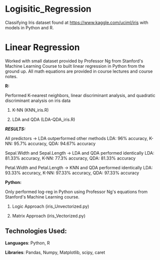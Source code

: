 # Logisitic_Regression

Classifying Iris dataset found at https://www.kaggle.com/uciml/iris with models in Python and R.

# Linear Regression

Worked with small dataset provided by Professor Ng from Stanford's Machine Learning Course to built linear regression in Python from the ground up. All math equations are provided in course lectures and course notes.

**R:**

Performed K-nearest neighbors, linear discriminant analysis, and quadratic discriminant analysis on iris data

1) K-NN (KNN_iris.R)

2) LDA and QDA (LDA-QDA_iris.R)

***RESULTS:***

All predictors -> LDA outperformed other methods
LDA: 96% accuracy, K-NN: 95.7% accuracy, QDA: 94.67% accuracy

Sepal.Width and Sepal.Length -> LDA and QDA performed identically
LDA: 81.33% accuracy, K-NN: 77.3% accuracy, QDA: 81.33% accuracy

Petal.Width and Petal.Length -> KNN and QDA performed identically 
LDA: 93.33% accuracy, K-NN: 97.33% accuracy, QDA: 97.33% accuracy

**Python:**

Only performed log-reg in Python using Professor Ng's equations from Stanford's Machine Learning course.

1) Logic Approach (iris_Unvectorized.py)

2) Matrix Approach (iris_Vectorized.py)

## Technologies Used:
**Languages**:
Python, R

**Libraries**:
Pandas, Numpy, Matplotlib, scipy, caret
